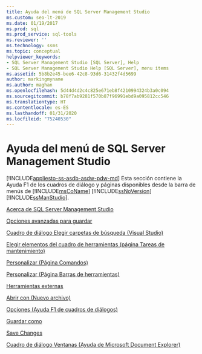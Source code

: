 ```yaml
---
title: Ayuda del menú de SQL Server Management Studio
ms.custom: seo-lt-2019
ms.date: 01/19/2017
ms.prod: sql
ms.prod_service: sql-tools
ms.reviewer: ''
ms.technology: ssms
ms.topic: conceptual
helpviewer_keywords:
- SQL Server Management Studio [SQL Server], Help
- SQL Server Management Studio Help [SQL Server], menu items
ms.assetid: 5b8b2e45-bee6-42c8-93d6-31432f4d5699
author: markingmyname
ms.author: maghan
ms.openlocfilehash: 5d44d4d2c4c825e671eb8f4210994324b3a0c094
ms.sourcegitcommit: b78f7ab9281f570b87f96991ebd9a095812cc546
ms.translationtype: HT
ms.contentlocale: es-ES
ms.lasthandoff: 01/31/2020
ms.locfileid: "75240530"
---
```

# <a name="sql-server-management-studio-menu-help"></a>Ayuda del menú de SQL Server Management Studio
[!INCLUDE[appliesto-ss-asdb-asdw-pdw-md](../../includes/appliesto-ss-asdb-asdw-pdw-md.md)]
Esta sección contiene la Ayuda F1 de los cuadros de diálogo y páginas disponibles desde la barra de menús de [!INCLUDE[msCoName](../../includes/msconame_md.md)] [!INCLUDE[ssNoVersion](../../includes/ssnoversion-md.md)] [!INCLUDE[ssManStudio](../../includes/ssmanstudio-md.md)].  
  
[Acerca de SQL Server Management Studio](../../ssms/menu-help/about-sql-server-management-studio.md)  
  
[Opciones avanzadas para guardar](../../ssms/menu-help/advanced-save-options.md)  
  
[Cuadro de diálogo Elegir carpetas de búsqueda &#40;Visual Studio&#41;](../../ssms/menu-help/choose-search-folders-dialog-box-visual-studio.md)  
  
[Elegir elementos del cuadro de herramientas &#40;página Tareas de mantenimiento&#41;](../../ssms/menu-help/choose-toolbox-items-maintenance-tasks-page.md)  
  
[Personalizar &#40;Página Comandos&#41;](../../ssms/menu-help/customize-commands-page.md)  
  
[Personalizar &#40;Página Barras de herramientas&#41;](../../ssms/menu-help/customize-toolbars-page.md)  
  
[Herramientas externas](../../ssms/menu-help/external-tools.md)  
  
[Abrir con &#40;Nuevo archivo&#41;](../../ssms/menu-help/open-with-new-file.md)  
  
[Opciones (Ayuda F1 de cuadros de diálogos)](../../ssms/menu-help/options-dialog-boxes-f1-help.md)  
  
[Guardar como](../../ssms/menu-help/save-as.md)  
  
[Save Changes](../../ssms/menu-help/save-changes.md)  
  
[Cuadro de diálogo Ventanas &#40;Ayuda de Microsoft Document Explorer&#41;](../../ssms/menu-help/windows-dialog-box-microsoft-document-explorer-help.md)  
  
